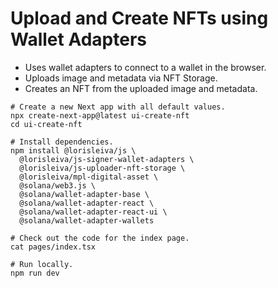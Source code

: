 # Upload and Create NFTs using Wallet Adapters

- Uses wallet adapters to connect to a wallet in the browser.
- Uploads image and metadata via NFT Storage.
- Creates an NFT from the uploaded image and metadata.

```shell
# Create a new Next app with all default values.
npx create-next-app@latest ui-create-nft
cd ui-create-nft

# Install dependencies.
npm install @lorisleiva/js \
  @lorisleiva/js-signer-wallet-adapters \
  @lorisleiva/js-uploader-nft-storage \
  @lorisleiva/mpl-digital-asset \
  @solana/web3.js \
  @solana/wallet-adapter-base \
  @solana/wallet-adapter-react \
  @solana/wallet-adapter-react-ui \
  @solana/wallet-adapter-wallets

# Check out the code for the index page.
cat pages/index.tsx

# Run locally.
npm run dev
```
